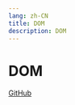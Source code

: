 ```yaml
---
lang: zh-CN
title: DOM
description: DOM
---
```


# DOM

<!-- URL -->
[GitHub](https://github.com/CatNulls) 